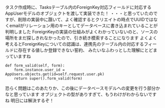 タスク作成時に、Tasksテーブル内のForeignKey対応フィールドに対応するAppUserモデルのオブジェクトを渡して実装できた！
・・・と思っていたのですが、削除の実装中に躓いて、よく確認するとクリエイトの時点でUUIDではなくemailがリレーション用のキーとしてデータベースに書き込まれていることが判明しました
ForeignKeyの実装の仕組みがよくわかっていないのと、ソースの場所をまだ探しきれなかったので、引き続き模索することになります
よくよく考えるとForeignKeyについての認識は、連携先のテーブル内の対応するフィールドに存在する値しか登録できない誓約、
みたいなふわっとした理解にとどまっていますね
```
def form_valid(self, form):
    form.instance.user_id = AppUsers.objects.get(id=self.request.user.pk)
    return super().form_valid(form)
```
恐らく問題はこのあたりか、この後にデータベースモデルへの変更を行う部分かなと思っています
オブジェクトの型がありすぎて、もうわけがわからないですね
明日には解決するぞ！
